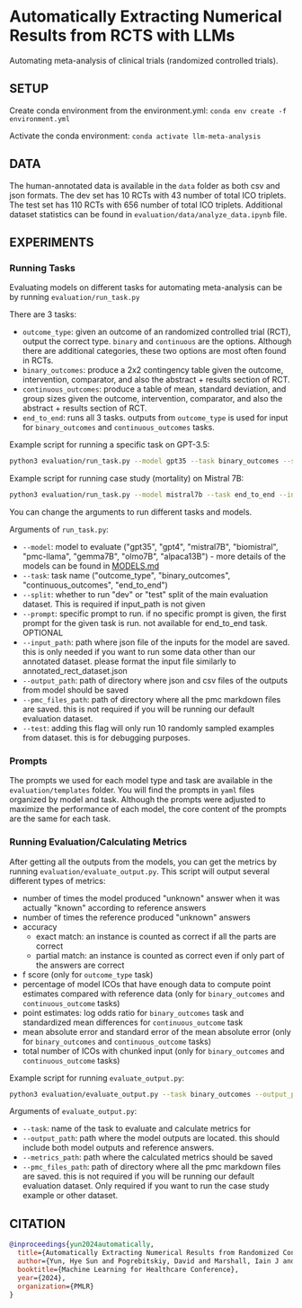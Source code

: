 # Automatically Extracting Numerical Results from RCTS with LLMs

Automating meta-analysis of clinical trials (randomized controlled trials).

## SETUP

Create conda environment from the environment.yml: `conda env create -f environment.yml`

Activate the conda environment: `conda activate llm-meta-analysis`

## DATA

The human-annotated data is available in the `data` folder as both csv and json formats.
The dev set has 10 RCTs with 43 number of total ICO triplets.
The test set has 110 RCTs with 656 number of total ICO triplets.
Additional dataset statistics can be found in `evaluation/data/analyze_data.ipynb` file.

## EXPERIMENTS

### Running Tasks

Evaluating models on different tasks for automating meta-analysis can be by running `evaluation/run_task.py`

There are 3 tasks:
- `outcome_type`: given an outcome of an randomized controlled trial (RCT), output the correct type. `binary` and `continuous` are the options. Although there are additional categories, these two options are most often found in RCTs.
- `binary_outcomes`: produce a 2x2 contingency table given the outcome, intervention, comparator, and also the abstract + results section of RCT.
- `continuous_outcomes`: produce a table of mean, standard deviation, and group sizes given the outcome, intervention, comparator, and also the abstract + results section of RCT.
- `end_to_end`: runs all 3 tasks. outputs from `outcome_type` is used for input for `binary_outcomes` and `continuous_outcomes` tasks.

Example script for running a specific task on GPT-3.5:
```bash
python3 evaluation/run_task.py --model gpt35 --task binary_outcomes --split test --output_path evaluation/outputs/binary_outcomes
```

Example script for running case study (mortality) on Mistral 7B:
```bash
python3 evaluation/run_task.py --model mistral7b --task end_to_end --input_path evaluation/data/meta_analysis_case_study.json --output_path evaluation/outputs/end_to_end --pmc_files_path evaluation/data/no_attributes_case_study_markdown_files
```

You can change the arguments to run different tasks and models.

Arguments of `run_task.py`:
- `--model`: model to evaluate ("gpt35", "gpt4", "mistral7B", "biomistral", "pmc-llama", "gemma7B", "olmo7B", "alpaca13B") - more details of the models can be found in [MODELS.md](evaluation/models/MODELS.md)
- `--task`: task name ("outcome_type", "binary_outcomes", "continuous_outcomes", "end_to_end")
- `--split`: whether to run "dev" or "test" split of the main evaluation dataset. This is required if input_path is not given
- `--prompt`: specific prompt to run. if no specific prompt is given, the first prompt for the given task is run. not available for end_to_end task. OPTIONAL
- `--input_path`: path where json file of the inputs for the model are saved. this is only needed if you want to run some data other than our annotated dataset. please format the input file similarly to annotated_rect_dataset.json
- `--output_path`: path of directory where json and csv files of the outputs from model should be saved
- `--pmc_files_path`: path of directory where all the pmc markdown files are saved. this is not required if you will be running our default evaluation dataset.
- `--test`: adding this flag will only run 10 randomly sampled examples from dataset. this is for debugging purposes.

### Prompts

The prompts we used for each model type and task are available in the `evaluation/templates` folder.
You will find the prompts in `yaml` files organized by model and task. 
Although the prompts were adjusted to maximize the performance of each model, the core content of the prompts are the same for each task.

### Running Evaluation/Calculating Metrics

After getting all the outputs from the models, you can get the metrics by running `evaluation/evaluate_output.py`. This script will output several different types of metrics:
- number of times the model produced "unknown" answer when it was actually "known" according to reference answers
- number of times the reference produced "unknown" answers
- accuracy
    - exact match: an instance is counted as correct if all the parts are correct
    - partial match: an instance is counted as correct even if only part of the answers are correct
- f score (only for `outcome_type` task)
- percentage of model ICOs that have enough data to compute point estimates compared with reference data (only for `binary_outcomes` and `continuous_outcome` tasks)
- point estimates: log odds ratio for `binary_outcomes` task and standardized mean differences for `continuous_outcome` task
- mean absolute error and standard error of the mean absolute error (only for `binary_outcomes` and `continuous_outcome` tasks)
- total number of ICOs with chunked input (only for `binary_outcomes` and `continuous_outcome` tasks)

Example script for running `evaluate_output.py`:
```bash
python3 evaluation/evaluate_output.py --task binary_outcomes --output_path evaluation/outputs/binary_outcomes/gpt35_binary_outcomes_output_20240208.json --metrics_path evaluation/metrics/binary_outcomes/
```
Arguments of `evaluate_output.py`:
- `--task`: name of the task to evaluate and calculate metrics for
- `--output_path`: path where the model outputs are located. this should include both model outputs and reference answers.
- `--metrics_path`: path where the calculated metrics should be saved
- `--pmc_files_path`: path of directory where all the pmc markdown files are saved. this is not required if you will be running our default evaluation dataset. Only required if you want to run the case study example or other dataset.

## CITATION

```bibtex
@inproceedings{yun2024automatically,
  title={Automatically Extracting Numerical Results from Randomized Controlled Trials with Large Language Models},
  author={Yun, Hye Sun and Pogrebitskiy, David and Marshall, Iain J and Wallace, Byron C},
  booktitle={Machine Learning for Healthcare Conference},
  year={2024},
  organization={PMLR}
}
```